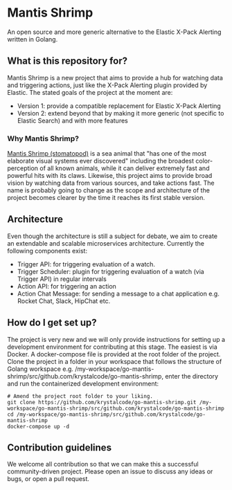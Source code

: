 # Mantis Shrimp
An open source and more generic alternative to the Elastic X-Pack Alerting written in Golang.

## What is this repository for?
Mantis Shrimp is a new project that aims to provide a hub for watching data and triggering actions, just like the X-Pack Alerting plugin provided by Elastic. The stated goals of the project at the moment are:
* Version 1: provide a compatible replacement for Elastic X-Pack Alerting
* Version 2: extend beyond that by making it more generic (not specific to Elastic Search) and with more features

### Why Mantis Shrimp?
[Mantis Shrimp (stomatopod)](https://en.wikipedia.org/wiki/Mantis_shrimp) is a sea animal that "has one of the most elaborate visual systems ever discovered" including the broadest color-perception of all known animals, while it can deliver extremely fast and powerful hits with its claws. Likewise, this project aims to provide broad vision by watching data from various sources, and take actions fast.
The name is probably going to change as the scope and architecture of the project becomes clearer by the time it reaches its first stable version.

## Architecture
Even though the architecture is still a subject for debate, we aim to create an extendable and scalable microservices architecture. Currently the following components exist:
* Trigger API: for triggering evaluation of a watch.
* Trigger Scheduler: plugin for triggering evaluation of a watch (via Trigger API) in regular intervals
* Action API: for triggering an action
* Action Chat Message: for sending a message to a chat application e.g. Rocket Chat, Slack, HipChat etc.

## How do I get set up?
The project is very new and we will only provide instructions for setting up a development environment for contributing at this stage.
The easiest is via Docker. A docker-compose file is provided at the root folder of the project. Clone the project in a folder in your workspace that follows the structure of Golang workspace e.g. /my-workspace/go-mantis-shrimp/src/github.com/krystalcode/go-mantis-shrimp, enter the directory and run the containerized development environment:
```
# Amend the project root folder to your liking.
git clone https://github.com/krystalcode/go-mantis-shrimp.git /my-workspace/go-mantis-shrimp/src/github.com/krystalcode/go-mantis-shrimp
cd /my-workspace/go-mantis-shrimp/src/github.com/krystalcode/go-mantis-shrimp
docker-compose up -d
```

## Contribution guidelines
We welcome all contribution so that we can make this a successful community-driven project. Please open an issue to discuss any ideas or bugs, or open a pull request.
